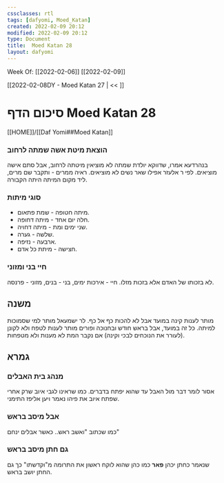 ```yaml
---
cssclasses: rtl
tags: [dafyomi, Moed_Katan] 
created: 2022-02-09 20:12
modified: 2022-02-09 20:12
type: Document
title:  Moed Katan 28
layout: dafyomi
---
```

Week Of: [[2022-02-06]]
[[2022-02-09]]

[[2022-02-08DY - Moed Katan 27 | << ]] 

# סיכום הדף  Moed Katan 28

[[HOME]]/[[Daf Yomi##Moed Katan]]

### הוצאת מיטת אשה שמתה לרחוב 
בנהרדעא אמרו, שדווקא יולדת שמתה לא מוציאין מיטתה לרחוב, אבל סתם אישה מוציאים.
לפי ר אלעזר אפילו שאר נשים לא מוציאים. ראיה ממרים - ותקבר שם מרים, ליד מקום המיתה היתה הקבורה. 
### סוגי מיתות
- מיתה חטופה - שמת פתאום.
- חלה יום אחד - מיתה דחופה.
- שני ימים ומת - מיתה דחויה. 
- שלשה - גערה. 
- ארבעה - נזיפה.
- חצישה - מיתת כל אדם.
### חיי בני ומזוני
לא בזכותו של האדם אלא בזכות מזלו. חיי - אירכות ימים, בני - בנים, מזוני - פרנסה.
## משנה
מותר לענות קינה במועד אבל לא להכות כף אל כף. 
לר ישמעאל מותר למי שסמוכות למיתה. 
כל זה במועד, אבל בראש חודש ובחנוכה ופורים מותר לענות לטפח ולא לקונן (לעורר את הנוכחים לבכי וקינה) אם נקבר המת לא מענות ולא מטפחות.
## גמרא
### מנהג בית האבלים
אסור לומר דבר מול האבל עד שהוא יפתח בדברים. כמו שראינו לגבי איוב שרק אחרי שפתח איוב את פיהו נאמר ויען אליפז התימני.
### אבל מיסב בראש
כמו שכתוב "ואשב ראש.. כאשר אבלים ינחם" 
### גם חתן מיסב בראש 
שנאמר כחתן יכהן **פאר** כמו כהן שהוא לוקח ראשון את התרומה מ"וקדשתו" כך גם החתן יושב בראש.
